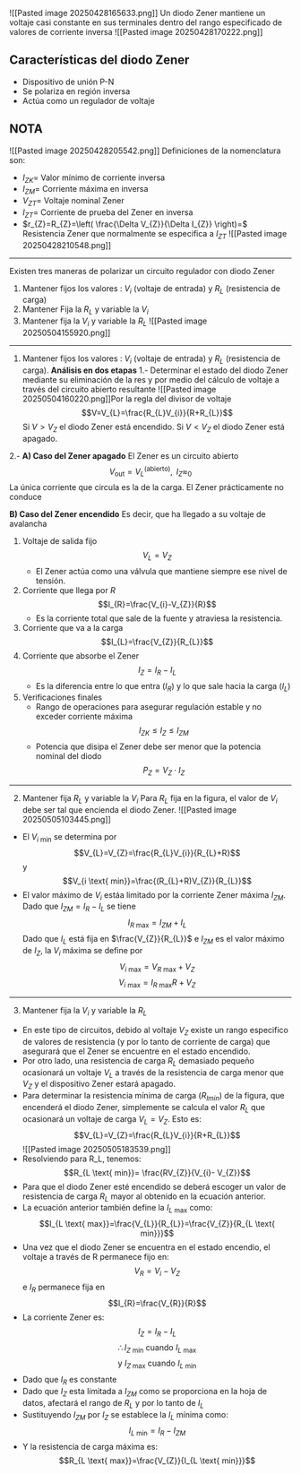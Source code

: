 ![[Pasted image 20250428165633.png]]
Un diodo Zener mantiene un voltaje casi constante en sus terminales dentro del rango especificado de valores de corriente inversa
![[Pasted image 20250428170222.png]]
## Características del diodo Zener
- Dispositivo de unión P-N
- Se polariza en región inversa
- Actúa como un regulador de voltaje

## NOTA
![[Pasted image 20250428205542.png]]
Definiciones de la nomenclatura son:
- $I_{ZK}=$ Valor mínimo de corriente inversa
- $I_{ZM}=$ Corriente máxima en inversa
- $V_{ZT}=$ Voltaje nominal Zener
- $I_{ZT}=$ Corriente de prueba del Zener en inversa
- $r_{Z}=R_{Z}=\left( \frac{\Delta V_{Z}}{\Delta I_{Z}} \right)=$ Resistencia Zener que normalmente se especifica a $I_{ZT}$
![[Pasted image 20250428210548.png]]

--- 
Existen tres maneras de polarizar un circuito regulador con diodo Zener
1. Mantener fijos los valores : $V_{i}$ (voltaje de entrada) y $R_{L}$ (resistencia de carga)
2. Mantener Fija la $R_{L}$ y variable la $V_{i}$
3. Mantener fija la $V_{i}$ y variable la $R_{L}$
![[Pasted image 20250504155920.png]]
---
1.  Mantener fijos los valores : $V_{i}$ (voltaje de entrada) y $R_{L}$ (resistencia de carga).
**Análisis en dos etapas**
1.- Determinar el estado del diodo Zener mediante su eliminación de la res y por medio del cálculo de voltaje a través del circuito abierto resultante
![[Pasted image 20250504160220.png]]Por la regla del divisor de voltaje
$$V=V_{L}=\frac{R_{L}V_{i}}{R+R_{L}}$$
Si $V>V_{Z}$ el diodo Zener está encendido.
Si $V<V_{Z}$ el diodo Zener está apagado.

2.- 
**A) Caso del Zener apagado**
El Zener es un circuito abierto
$$V_{\text{out}}=V_{L}^{\text{(abierto)}},\text{ } I_{Z}\approx_{0}$$
La única corriente que circula es la de la carga. El Zener prácticamente no conduce

**B) Caso del Zener encendido**
Es decir, que ha llegado a su voltaje de avalancha
1. Voltaje de salida fijo
$$V_{L}=V_{Z}$$
	- El Zener actúa como una válvula que mantiene siempre ese nivel de tensión.
2. Corriente que llega por $R$
$$I_{R}=\frac{V_{i}-V_{Z}}{R}$$
	- Es la corriente total que sale de la fuente y atraviesa la resistencia.
3. Corriente que va a la carga
$$I_{L}=\frac{V_{Z}}{R_{L}}$$
4. Corriente que absorbe el Zener
$$I_{Z}=I_{R}-I_{L}$$
	- Es la diferencia entre lo que entra ($I_{R}$) y lo que sale hacia la carga ($I_{L}$)
5. Verificaciones finales
	- Rango de operaciones para asegurar regulación estable y no exceder corriente máxima
	$$I_{ZK}\leq I_{Z}\leq I_{ZM}$$
	- Potencia que disipa el Zener debe ser menor que la potencia nominal del diodo
$$P_{Z}=V_{Z}\cdot I_{Z}$$
---
2. Mantener fija $R_{L}$ y variable la $V_{i}$
Para $R_{L}$ fija en la figura, el valor de $V_{i}$ debe ser tal que encienda el diodo Zener.
![[Pasted image 20250505103445.png]]
- El $V_{i \text{ min}}$ se determina por
$$V_{L}=V_{Z}=\frac{R_{L}V_{i}}{R_{L}+R}$$
y
$$V_{i \text{ min}}=\frac{(R_{L}+R)V_{Z}}{R_{L}}$$
- El valor máximo de $V_{i}$ estáa limitado por la corriente Zener máxima $I_{ZM}$. Dado que $I_{ZM}=I_{R}-I_{L}$ se tiene
$$I_{R \text{ max}}=I_{ZM}+I_{L}$$
Dado que $I_{L}$ está fija en $\frac{V_{Z}}{R_{L}}$ e $I_{ZM}$ es el valor máximo de $I_{Z}$, la $V_{i}$ máxima se define por
$$V_{i \text{ max}}=V_{R \text{ max}}+V_{Z}$$
$$V_{i \text{ max}}=I_{R \text{ max}}R+V_{Z}$$
---
3. Mantener fija la $V_{i}$ y variable la $R_{L}$
- En este tipo de circuitos, debido al voltaje $V_{Z}$ existe un rango especifico de valores de resistencia (y por lo tanto de corriente de carga) que asegurará que el Zener se encuentre en el estado encendido.
- Por otro lado, una resistencia de carga $R_{L}$ demasiado pequeño ocasionará un voltaje $V_{L}$ a través de la resistencia de carga menor que $V_{Z}$ y el dispositivo Zener estará apagado.
- Para determinar la resistencia mínima de carga ($R_{Imin}$) de la figura, que encenderá el diodo Zener, simplemente se calcula el valor $R_{L}$ que ocasionará un voltaje de carga $V_{L}=V_{Z}$. Esto es:
$$V_{L}=V_{Z}=\frac{R_{L}V_{i}}{R+R_{L}}$$
![[Pasted image 20250505183539.png]]
- Resolviendo para R_L, tenemos:
$$R_{L \text{ min}}= \frac{RV_{Z}}{V_{i}- V_{Z}}$$
- Para que el diodo Zener esté encendido se deberá escoger un valor de resistencia de carga $R_{L}$ mayor al obtenido en la ecuación anterior.
- La ecuación anterior también define la $I_{L \text{ max}}$ como:
$$I_{L \text{ max}}=\frac{V_{L}}{R_{L}}=\frac{V_{Z}}{R_{L \text{ min}}}$$
- Una vez que el diodo Zener se encuentra en el estado encendio, el voltaje a través de R permanece fijo en:
$$V_{R}=V_{i}-V_{Z}$$
	e $I_{R}$ permanece fija en
$$I_{R}=\frac{V_{R}}{R}$$
- La corriente Zener es:
$$I_{Z}= I_{R}-I_{L}$$
$$\therefore I_{Z \text{ min}} \text{ cuando } I_{L \text{ max}}$$
$$\text{y } I_{Z \text{ max}} \text{ cuando } I_{L \text{ min}}$$
- Dado que $I_{R}$ es constante
- Dado que $I_{Z}$ esta limitada a $I_{ZM}$ como se proporciona en la hoja de datos, afectará el rango de $R_{L}$ y por lo tanto de $I_{L}$
- Sustituyendo $I_{ZM}$ por $I_{Z}$ se establece la $I_{L}$ mínima como:
$$I_{L \text{ min}}=I_{R}-I_{ZM}$$
- Y la resistencia de carga máxima es:
$$R_{L \text{ max}}=\frac{V_{Z}}{I_{L \text{ min}}}$$